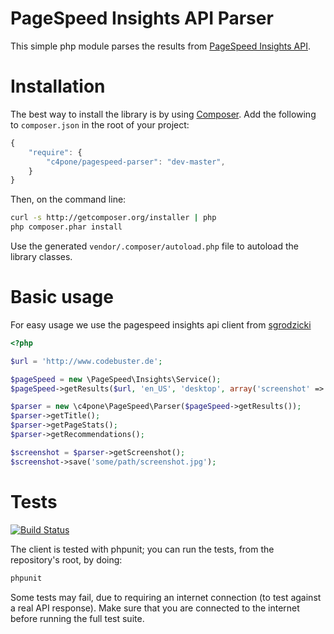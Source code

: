 PageSpeed Insights API Parser
============================

This simple php module parses the results from [PageSpeed Insights API](https://developers.google.com/speed/docs/insights/v2/getting-started).

Installation
============

The best way to install the library is by using [Composer](http://getcomposer.org). Add the following to `composer.json` in the root of your project:

``` javascript
{
    "require": {
        "c4pone/pagespeed-parser": "dev-master",
    }
}
```

Then, on the command line:

``` bash
curl -s http://getcomposer.org/installer | php
php composer.phar install
```

Use the generated `vendor/.composer/autoload.php` file to autoload the library classes.

Basic usage
===================

For easy usage we use the pagespeed insights api client from [sgrodzicki](https://github.com/sgrodzicki/pagespeed)

```php
<?php

$url = 'http://www.codebuster.de';

$pageSpeed = new \PageSpeed\Insights\Service();
$pageSpeed->getResults($url, 'en_US', 'desktop', array('screenshot' => true));

$parser = new \c4pone\PageSpeed\Parser($pageSpeed->getResults());
$parser->getTitle();
$parser->getPageStats();
$parser->getRecommendations();

$screenshot = $parser->getScreenshot();
$screenshot->save('some/path/screenshot.jpg');

```

Tests
=====

[![Build Status](https://secure.travis-ci.org/c4pone/pagespeed.png?branch=master)](http://travis-ci.org/c4pone/pagespeed-parser)

The client is tested with phpunit; you can run the tests, from the repository's root, by doing:

``` bash
phpunit
```

Some tests may fail, due to requiring an internet connection (to test against a real API response). Make sure that
you are connected to the internet before running the full test suite.

